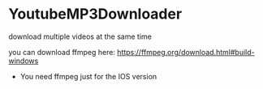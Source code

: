 # YoutubeMP3Downloader
download multiple videos at the same time

you can download ffmpeg here: https://ffmpeg.org/download.html#build-windows
* You need ffmpeg just for the IOS version
